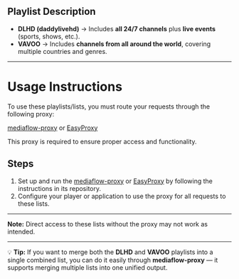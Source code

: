 ## Playlist Description
- **DLHD (daddylivehd)** → Includes **all 24/7 channels** plus **live events** (sports, shows, etc.).  
- **VAVOO** → Includes **channels from all around the world**, covering multiple countries and genres.

---

# Usage Instructions

To use these playlists/lists, you must route your requests through the following proxy:

[mediaflow-proxy](https://github.com/nzo66/mediaflow-proxy) or [EasyProxy](https://github.com/nzo66/EasyProxy)

This proxy is required to ensure proper access and functionality.

## Steps
1. Set up and run the [mediaflow-proxy](https://github.com/nzo66/mediaflow-proxy) or [EasyProxy](https://github.com/nzo66/EasyProxy) by following the instructions in its repository.
2. Configure your player or application to use the proxy for all requests to these lists.

---


**Note:** Direct access to these lists without the proxy may not work as intended.

---

💡 **Tip:** If you want to merge both the **DLHD** and **VAVOO** playlists into a single combined list, you can do it easily through **mediaflow-proxy** — it supports merging multiple lists into one unified output.


